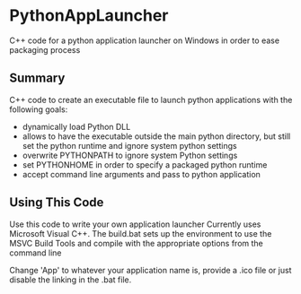 # PythonAppLauncher
C++ code for a python application launcher on Windows in order to ease packaging
process

## Summary

C++ code to create an executable file to launch python applications with the
following goals:

- dynamically load Python DLL
 - allows to have the executable outside the main python directory, but still
   set the python runtime and ignore system python settings
- overwrite PYTHONPATH to ignore system Python settings
- set PYTHONHOME in order to specify a packaged python runtime
- accept command line arguments and pass to python application

## Using This Code

Use this code to write your own application launcher
Currently uses Microsoft Visual C++.  The build.bat sets up the environment to
use the MSVC Build Tools and compile with the appropriate options from the
command line

Change 'App' to whatever your application name is, provide a .ico file or just
disable the linking in the .bat file.
